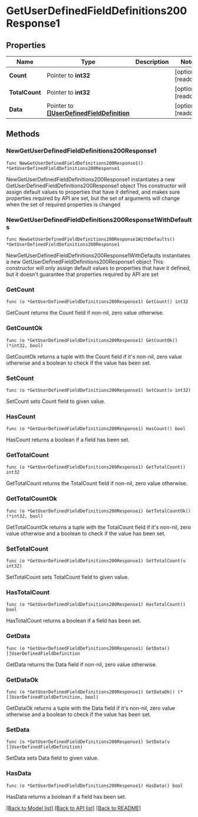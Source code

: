 # GetUserDefinedFieldDefinitions200Response1

## Properties

Name | Type | Description | Notes
------------ | ------------- | ------------- | -------------
**Count** | Pointer to **int32** |  | [optional] [readonly] 
**TotalCount** | Pointer to **int32** |  | [optional] [readonly] 
**Data** | Pointer to [**[]UserDefinedFieldDefinition**](UserDefinedFieldDefinition.md) |  | [optional] [readonly] 

## Methods

### NewGetUserDefinedFieldDefinitions200Response1

`func NewGetUserDefinedFieldDefinitions200Response1() *GetUserDefinedFieldDefinitions200Response1`

NewGetUserDefinedFieldDefinitions200Response1 instantiates a new GetUserDefinedFieldDefinitions200Response1 object
This constructor will assign default values to properties that have it defined,
and makes sure properties required by API are set, but the set of arguments
will change when the set of required properties is changed

### NewGetUserDefinedFieldDefinitions200Response1WithDefaults

`func NewGetUserDefinedFieldDefinitions200Response1WithDefaults() *GetUserDefinedFieldDefinitions200Response1`

NewGetUserDefinedFieldDefinitions200Response1WithDefaults instantiates a new GetUserDefinedFieldDefinitions200Response1 object
This constructor will only assign default values to properties that have it defined,
but it doesn't guarantee that properties required by API are set

### GetCount

`func (o *GetUserDefinedFieldDefinitions200Response1) GetCount() int32`

GetCount returns the Count field if non-nil, zero value otherwise.

### GetCountOk

`func (o *GetUserDefinedFieldDefinitions200Response1) GetCountOk() (*int32, bool)`

GetCountOk returns a tuple with the Count field if it's non-nil, zero value otherwise
and a boolean to check if the value has been set.

### SetCount

`func (o *GetUserDefinedFieldDefinitions200Response1) SetCount(v int32)`

SetCount sets Count field to given value.

### HasCount

`func (o *GetUserDefinedFieldDefinitions200Response1) HasCount() bool`

HasCount returns a boolean if a field has been set.

### GetTotalCount

`func (o *GetUserDefinedFieldDefinitions200Response1) GetTotalCount() int32`

GetTotalCount returns the TotalCount field if non-nil, zero value otherwise.

### GetTotalCountOk

`func (o *GetUserDefinedFieldDefinitions200Response1) GetTotalCountOk() (*int32, bool)`

GetTotalCountOk returns a tuple with the TotalCount field if it's non-nil, zero value otherwise
and a boolean to check if the value has been set.

### SetTotalCount

`func (o *GetUserDefinedFieldDefinitions200Response1) SetTotalCount(v int32)`

SetTotalCount sets TotalCount field to given value.

### HasTotalCount

`func (o *GetUserDefinedFieldDefinitions200Response1) HasTotalCount() bool`

HasTotalCount returns a boolean if a field has been set.

### GetData

`func (o *GetUserDefinedFieldDefinitions200Response1) GetData() []UserDefinedFieldDefinition`

GetData returns the Data field if non-nil, zero value otherwise.

### GetDataOk

`func (o *GetUserDefinedFieldDefinitions200Response1) GetDataOk() (*[]UserDefinedFieldDefinition, bool)`

GetDataOk returns a tuple with the Data field if it's non-nil, zero value otherwise
and a boolean to check if the value has been set.

### SetData

`func (o *GetUserDefinedFieldDefinitions200Response1) SetData(v []UserDefinedFieldDefinition)`

SetData sets Data field to given value.

### HasData

`func (o *GetUserDefinedFieldDefinitions200Response1) HasData() bool`

HasData returns a boolean if a field has been set.


[[Back to Model list]](../README.md#documentation-for-models) [[Back to API list]](../README.md#documentation-for-api-endpoints) [[Back to README]](../README.md)


